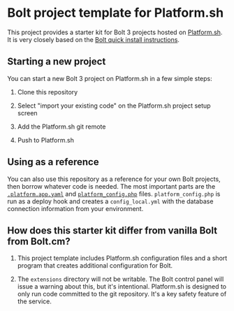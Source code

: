 # Bolt project template for Platform.sh

This project provides a starter kit for Bolt 3 projects hosted on [Platform.sh](http://platform.sh). It
is very closely based on the [Bolt quick install instructions](https://docs.bolt.cm/3.4/installation/quick-install).

## Starting a new project

You can start a new Bolt 3 project on Platform.sh in a few simple steps:

1. Clone this repository

2. Select "import your existing code" on the Platform.sh project setup screen

3. Add the Platform.sh git remote

4. Push to Platform.sh

## Using as a reference

You can also use this repository as a reference for your own Bolt projects, then borrow whatever code is needed.  The most important parts are the [`.platform.app.yaml`](/.platform.app.yaml) and [`platform_config.php`](platform_config.php) files.
`platform_config.php` is run as a deploy hook and creates a `config_local.yml` with the database connection information from your environment.

## How does this starter kit differ from vanilla Bolt from Bolt.cm?

1. This project template includes Platform.sh configuration files and a short program that creates additional configuration for Bolt.

2. The `extensions` directory will not be writable.
The Bolt control panel will issue a warning about this, but it's intentional.
Platform.sh is designed to only run code committed to the git repository.
It's a key safety feature of the service.
